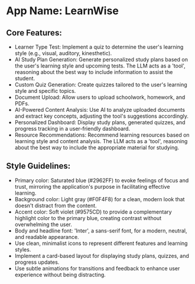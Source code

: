 # **App Name**: LearnWise

## Core Features:

- Learner Type Test: Implement a quiz to determine the user's learning style (e.g., visual, auditory, kinesthetic).
- AI Study Plan Generation: Generate personalized study plans based on the user's learning style and upcoming tests. The LLM acts as a 'tool', reasoning about the best way to include information to assist the student.
- Custom Quiz Generation: Create quizzes tailored to the user's learning style and specific topics.
- Document Upload: Allow users to upload schoolwork, homework, and PDFs.
- AI-Powered Content Analysis: Use AI to analyze uploaded documents and extract key concepts, adjusting the tool's suggestions accordingly.
- Personalized Dashboard: Display study plans, generated quizzes, and progress tracking in a user-friendly dashboard.
- Resource Recommendations: Recommend learning resources based on learning style and content analysis. The LLM acts as a 'tool', reasoning about the best way to include the appropriate material for studying.

## Style Guidelines:

- Primary color: Saturated blue (#2962FF) to evoke feelings of focus and trust, mirroring the application's purpose in facilitating effective learning.
- Background color: Light gray (#F0F4F8) for a clean, modern look that doesn't distract from the content.
- Accent color: Soft violet (#9575CD) to provide a complementary highlight color to the primary blue, creating contrast without overwhelming the user.
- Body and headline font: 'Inter', a sans-serif font, for a modern, neutral, and readable appearance.
- Use clean, minimalist icons to represent different features and learning styles.
- Implement a card-based layout for displaying study plans, quizzes, and progress updates.
- Use subtle animations for transitions and feedback to enhance user experience without being distracting.
